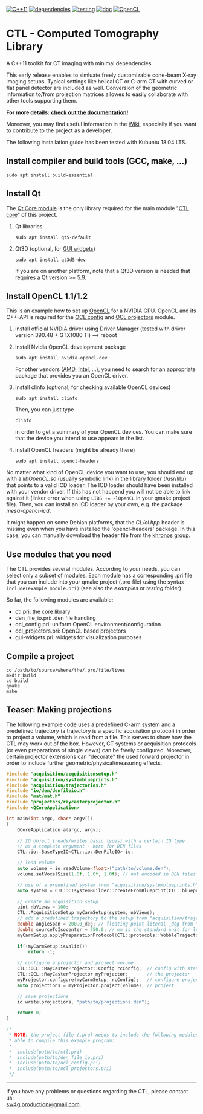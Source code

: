 [![C++11](https://img.shields.io/badge/C++-11-informational.svg)](https://en.cppreference.com)
[![dependencies](https://img.shields.io/badge/dependencies-Qt-brightgreen.svg)](https://doc.qt.io/qt-5.9/index.html)
[![testing](https://img.shields.io/badge/unit-testing-success.svg)](https://gitlab.com/tpfeiffe/ctl/tree/master/testing)
[![doc](https://img.shields.io/badge/doc-online-success.svg)](https://www.forschungscampus-stimulate.de/ctl/)
[![OpenCL](https://img.shields.io/badge/OpenCL-1.1-informational.svg)](https://www.khronos.org/registry/OpenCL/sdk/1.1/docs/man/xhtml/)

CTL - Computed Tomography Library
=================================

A C++11 toolkit for CT imaging with minimal dependencies.

This early release enables to simluate freely customizable cone-beam X-ray
imaging setups.
Typical settings like helical CT or C-arm CT with curved or flat panel
detector are included as well. Conversion of the geometric information to/from
projection matrices allowes to easily collaborate with other tools supporting 
them.

**For more details:**
[**check out the documentation!**](https://www.forschungscampus-stimulate.de/ctl/)

Moreover, you may find useful information in the
[Wiki](https://gitlab.com/tpfeiffe/ctl/wikis/home),
especially if you want to contribute to the project as a developer.

The following installation guide has been tested with Kubuntu 18.04 LTS.

Install compiler and build tools (GCC, make, ...)
---------------------------------------------------

```console
sudo apt install build-essential
```

Install Qt
----------

The [Qt Core module](https://doc.qt.io/qt-5/qtcore-index.html) is the only
library required for the main module
"[CTL core](https://gitlab.com/tpfeiffe/ctl/blob/master/modules/ctl.pri)" of this
project.

1. Qt libraries

    ```console
    sudo apt install qt5-default
    ```
    
2. Qt3D (optional, for
[GUI widgets](https://gitlab.com/tpfeiffe/ctl/blob/master/modules/gui-widgets.pri))
    
    ```console
    sudo apt install qt3d5-dev
    ```
    If you are on another platform, note that a Qt3D version is needed that 
    requires a Qt version >= 5.9.

Install OpenCL 1.1/1.2
----------------------

This is an example how to set up
[OpenCL](https://github.khronos.org/OpenCL-CLHPP/) for a NVIDIA GPU. OpenCL and
its C++-API is required for the
[OCL config](https://gitlab.com/tpfeiffe/ctl/blob/master/modules/ocl_config.pri)
and
[OCL projectors](https://gitlab.com/tpfeiffe/ctl/blob/master/modules/ocl_projectors.pri)
module.

1. install official NVIDIA driver using Driver Manager
(tested with driver version 390.48 + GTX1080 Ti) --> reboot

2. install Nvidia OpenCL development package

    ```console
    sudo apt install nvidia-opencl-dev
    ```
    For other vendors
    ([AMD](https://linuxconfig.org/install-opencl-for-the-amdgpu-open-source-drivers-on-debian-and-ubuntu),
    [Intel](https://software.intel.com/en-us/intel-opencl/download),
    ...),  you need to search for an appropriate
    package that provides you an OpenCL driver.
    
3. install clinfo (optional, for checking available OpenCL devices)

    ```console
    sudo apt install clinfo
    ```
    Then, you can just type
    ```console
    clinfo
    ```
    in order to get a summary of your OpenCL devices.
    You can make sure that the device you intend to use appears in the list.

4. install OpenCL headers (might be already there)

    ```console
    sudo apt install opencl-headers
    ```

No matter what kind of OpenCL device you want to use, you should end up with a 
*libOpenCL.so* (usually symbolic link) in the library folder
(/usr/lib/) that points to a valid ICD loader. The ICD loader should have been
installed with your vendor driver. If this has not happend you will not be able
to link against it (linker error when using `LIBS += -lOpenCL` in your qmake
project file). Then, you can install an ICD loader by your own, e.g. the package
*mesa-opencl-icd*.

It might happen on some Debian platforms, that the *CL/cl.hpp* header is missing
even when you have installed the 'opencl-headers' package. In this case, you can
manually download the header file from the
[khronos group](https://www.khronos.org/registry/OpenCL/api/2.1/cl.hpp).

Use modules that you need
-------------------------

The CTL provides several modules. According to your needs, you can select only a
subset of modules. Each module has a corresponding .pri file that you can
include into your qmake project (.pro file) using the syntax
`include(example_module.pri)` (see also the *examples* or *testing* folder).

So far, the following modules are available:
 * ctl.pri: the core library
 * den_file_io.pri: .den file handling
 * ocl_config.pri: uniform OpenCL environment/configuration
 * ocl_projectors.pri: OpenCL based projectors
 * gui-widgets.pri: widgets for visualization purposes


Compile a project
-----------------

```console
cd /path/to/source/where/the/.pro/file/lives
mkdir build
cd build
qmake ..
make
```

Teaser: Making projections
--------------------------

The following example code uses a predefined C-arm system and a predefined
trajectory (a trajectory is a specific acquisition protocol) in order to
project a volume, which is read from a file. This serves to show how the CTL
may work out of the box. However, CT systems or acquisition protocols (or even
preparations of single views) can be freely configured. Moreover, certain
projector extensions can "decorate" the used forward projector in order to
include further geometric/physical/measuring effects.

```cpp
#include "acquisition/acquisitionsetup.h"
#include "acquisition/systemblueprints.h"
#include "acquisition/trajectories.h"
#include "io/den/denfileio.h"
#include "mat/mat.h"
#include "projectors/raycasterprojector.h"
#include <QCoreApplication>

int main(int argc, char* argv[])
{
    QCoreApplication a(argc, argv);

    // IO object (reads/writes basic types) with a certain IO type
    // as a template argument - here for DEN files
    CTL::io::BaseTypeIO<CTL::io::DenFileIO> io;

    // load volume
    auto volume = io.readVolume<float>("path/to/volume.den");
    volume.setVoxelSize(1.0f, 1.0f, 1.0f); // not encoded in DEN files

    // use of a predefined system from "acquisition/systemblueprints.h"
    auto system = CTL::CTsystemBuilder::createFromBlueprint(CTL::blueprints::GenericCarmCT());

    // create an acquisition setup
    uint nbViews = 100;
    CTL::AcquisitionSetup myCarmSetup(system, nbViews);
    // add a predefined trajectory to the setup from "acquisition/trajectories.h"
    double angleSpan = 200.0_deg; // floating-point literal _deg from "mat/mat.h" to convert to rad
    double sourceToIsocenter = 750.0; // mm is the standard unit for length dimensions
    myCarmSetup.applyPreparationProtocol(CTL::protocols::WobbleTrajectory(angleSpan,
                                                                          sourceToIsocenter));
    if(!myCarmSetup.isValid())
        return -1;

    // configure a projector and project volume
    CTL::OCL::RayCasterProjector::Config rcConfig;  // config with standard settings
    CTL::OCL::RayCasterProjector myProjector;       // the projector
    myProjector.configure(myCarmSetup, rcConfig);   // configure projector
    auto projections = myProjector.project(volume); // project

    // save projections
    io.write(projections, "path/to/projections.den");

    return 0;
}

/*
 * NOTE: the project file (.pro) needs to include the following modules to be
 * able to compile this example program:
 *
 *  include(path/to/ctl.pri)
 *  include(path/to/den_file_io.pri)
 *  include(path/to/ocl_config.pri)
 *  include(path/to/ocl_projectors.pri)
 */
 ```

--------------

If you have any problems or questions regarding the CTL, please contact us:  
<sw4g.production@gmail.com>.
